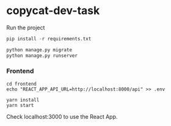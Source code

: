 # copycat-dev-task

Run the project

```python
pip install -r requirements.txt

python manage.py migrate
python manage.py runserver

```

### Frontend

```
cd frontend
echo "REACT_APP_API_URL=http://localhost:8000/api" >> .env

yarn install
yarn start
```

Check localhost:3000 to use the React App.
